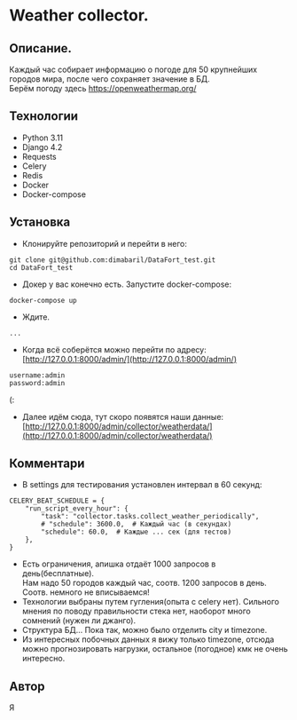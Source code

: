 # Weather collector.
## Описание.
Каждый час собирает информацию о погоде для 50 крупнейших городов мира, после чего сохраняет значение в БД.  
Берём погоду здесь https://openweathermap.org/
## Технологии
- Python 3.11
- Django 4.2
- Requests
- Сelery
- Redis
- Docker
- Docker-compose
## Установка
- Клонируйте репозиторий и перейти в него:
```
git clone git@github.com:dimabaril/DataFort_test.git
cd DataFort_test
```
- Докер у вас конечно есть. Запустите docker-compose:
```
docker-compose up
```
- Ждите.
```
...
```
- Когда всё соберётся можно перейти по адресу:  
[http://127.0.0.1:8000/admin/](http://127.0.0.1:8000/admin/)
```
username:admin  
password:admin  
```
(:  
- Далее идём сюда, тут скоро появятся наши данные:  
[http://127.0.0.1:8000/admin/collector/weatherdata/](http://127.0.0.1:8000/admin/collector/weatherdata/)
## Комментари
- В settings для тестирования установлен интервал в 60 секунд:
```
CELERY_BEAT_SCHEDULE = {
    "run_script_every_hour": {
        "task": "collector.tasks.collect_weather_periodically",
        # "schedule": 3600.0,  # Каждый час (в секундах)
        "schedule": 60.0,  # Каждые ... сек (для тестов)
    },
}
```
- Есть ограничения, апишка отдаёт 1000 запросов в день(бесплатные).  
Нам надо 50 городов каждый час, соотв. 1200 запросов в день. Соотв. немного не вписываемся!
- Технологии выбраны путем гугления(опыта с celery нет). Сильного мнения по поводу правильности стека нет, наоборот много сомнений (нужен ли джанго).
- Структура БД... Пока так, можно было отделить city и timezone.
- Из интересных побочных данных я вижу только timezone, отсюда можно прогнозировать нагрузки, остальное (погодное) кмк не очень интересно.
## Автор
Я
